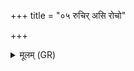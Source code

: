 +++
title = "०५ रुचिर् असि रोचो"

+++
<details><summary>मूलम् (GR)</summary>

रुचिर् असि रोचो ऽसि ।  
स यथा त्वं रुच्या रोचो ऽस्य्  
एवाहं प्रजया पशुभिर्  
ब्राह्मणवर्चसेन रोचिषीय ॥
</details>